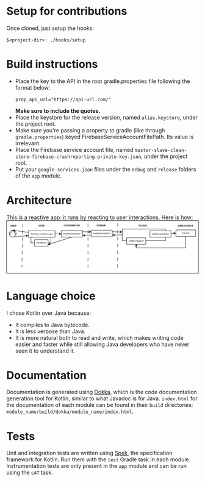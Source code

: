 # Setup for contributions

Once cloned, just setup the hooks:

```shell
$<project-dir>: ./hooks/setup
```

# Build instructions

* Place the key to the API in the root gradle.properties file following
the format below:
    ````
    prop_api_url="https://api-url.com/"
    ````
    __Make sure to include the quotes.__
* Place the keystore for the release version, named `alias.keystore`, under the project root.
* Make sure you're passing a property to gradle (like through `gradle.properties`) keyed 
FirebaseServiceAccountFilePath. Its value is irrelevant.
* Place the Firebase service account file, named 
`master-slave-clean-store-firebase-crashreporting-private-key.json`, under the project root.
* Put your `google-services.json` files under the `debug` and `release` folders of the `app` module.

# Architecture
This is a reactive app: it runs by reacting to user interactions. Here
is how:
![Architecture](Diagram1.png)

# Language choice
I chose Kotlin over Java because:
* It compiles to Java bytecode.
* It is less verbose than Java.
* It is more natural both to read and write, which makes
writing code easier and faster while still allowing Java developers
who have never seen it to understand it.

# Documentation
Documentation is generated using [Dokka](https://github.com/Kotlin/dokka), which is the
code documentation generation tool for Kotlin, similar to what Javadoc is for Java.
`index.html` for the documentation of each module can be found in their `build` directories:
 `module_name/build/dokka/module_name/index.html`.

# Tests
 Unit and integration tests are written using [Spek](https://spekframework.org), the specification
 framework for Kotlin. Run them with the `test` Gradle task in each module.
 Instrumentation tests are only present in the `app` module and can be run using the `cAT` task.
